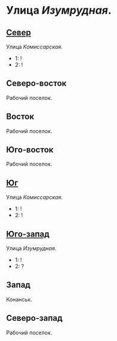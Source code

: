 # Улица *Изумрудная*.

## [Север](./560020.md)

Улица *Комиссарская*.

* 1:    !
* 2:    !

## Северо-восток

Рабочий поселок.

## Восток

Рабочий поселок.

## Юго-восток

Рабочий поселок.

## [Юг](./560040.md)

Улица *Комиссарская*.

* 1:    !
* 2:    !

## [Юго-запад](./550045.md)

Улица *Изумрудная*.

* 1:    !
* 2:    ?

## Запад

Конанськ.

## Северо-запад

Рабочий поселок.

